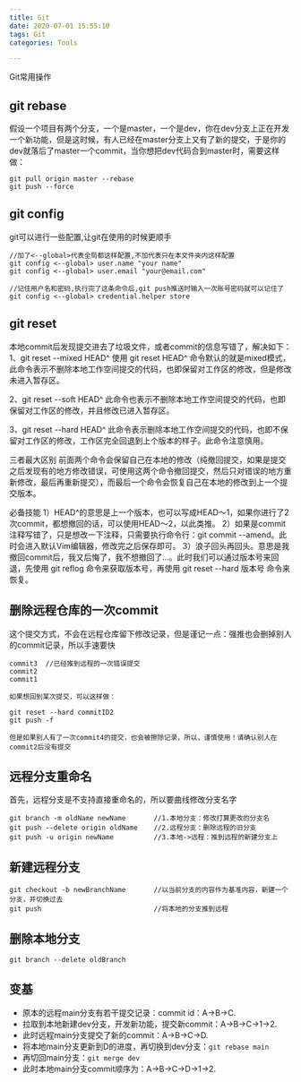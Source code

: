 ```yaml
---
title: Git
date: 2020-07-01 15:55:10
tags: Git
categories: Tools

---
```

Git常用操作
<!--more-->

## git rebase

假设一个项目有两个分支，一个是master，一个是dev，你在dev分支上正在开发一个新功能，但是这时候，有人已经在master分支上又有了新的提交，于是你的dev就落后了master一个commit，当你想把dev代码合到master时，需要这样做：

```shell
git pull origin master --rebase
git push --force
```

## git config

git可以进行一些配置,让git在使用的时候更顺手

```
//加了<--global>代表全局都这样配置,不加代表只在本文件夹内这样配置
git config <--global> user.name "your name" 
git config <--global> user.email "your@email.com" 

//记住用户名和密码,执行完了这条命令后,git push推送时输入一次账号密码就可以记住了
git config <--global> credential.helper store
```

## git reset

本地commit后发现提交进去了垃圾文件，或者commit的信息写错了，解决如下：
1、git reset --mixed HEAD^
使用 git reset HEAD^ 命令默认的就是mixed模式，此命令表示不删除本地工作空间提交的代码，也即保留对工作区的修改，但是修改未进入暂存区。

2、git reset --soft HEAD^
此命令也表示不删除本地工作空间提交的代码，也即保留对工作区的修改，并且修改已进入暂存区。

3、git reset --hard HEAD^
此命令表示删除本地工作空间提交的代码，也即不保留对工作区的修改，工作区完全回退到上个版本的样子。此命令注意慎用。

三者最大区别
前面两个命令会保留自己在本地的修改（纯撤回提交，如果是提交之后发现有的地方修改错误，可使用这两个命令撤回提交，然后只对错误的地方重新修改，最后再重新提交），而最后一个命令会恢复自己在本地的修改到上一个提交版本。

必备技能
1）HEAD^的意思是上一个版本，也可以写成HEAD～1，如果你进行了2次commit，都想撤回的话，可以使用HEAD～2，以此类推。
2）如果是commit注释写错了，只是想改一下注释，只需要执行命令行：git commit --amend。此时会进入默认Vim编辑器，修改完之后保存即可。
3）浪子回头再回头。意思是我撤回commit后，我又后悔了，我不想撤回了…。此时我们可以通过版本号来回退，先使用 git reflog 命令来获取版本号，再使用 git reset --hard 版本号 命令来恢复。

## 删除远程仓库的一次commit
这个提交方式，不会在远程仓库留下修改记录，但是谨记一点：强推也会删掉别人的commit记录，所以手速要快
```
commit3  //已经推到远程的一次错误提交
commit2
commit1

如果想回到某次提交，可以这样做：

git reset --hard commitID2
git push -f

但是如果别人有了一次commit4的提交，也会被擦除记录，所以，谨慎使用！请确认别人在commit2后没有提交
```
## 远程分支重命名
首先，远程分支是不支持直接重命名的，所以要曲线修改分支名字
```
git branch -m oldName newName       //1.本地分支：修改打算更改的分支名
git push --delete origin oldName    //2.远程分支：删除远程的旧分支
git push -u origin newName          //3.本地->远程：推到远程的新建分支上
```

## 新建远程分支
```
git checkout -b newBranchName       //以当前分支的内容作为基准内容，新建一个分支，并切换过去
git push                            //将本地的分支推到远程
```

## 删除本地分支
`git branch --delete oldBranch`

## 变基

- 原本的远程main分支有若干提交记录：commit id：A->B->C.
- 拉取到本地新建dev分支，开发新功能，提交新commit：A->B->C->1->2.
- 此时远程main分支提交了新的commit：A->B->C->D.
- 将本地main分支更新到D的进度，再切换到dev分支：`git rebase main`
- 再切回main分支：`git merge dev`
- 此时本地main分支commit顺序为：A->B->C->D->1->2.

